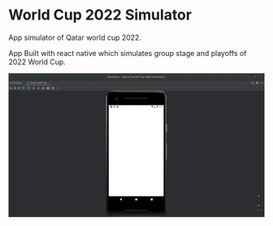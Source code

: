 # World Cup 2022 Simulator
App simulator of Qatar world cup 2022. 

App Built with react native which simulates group stage and playoffs of 2022 World Cup. 

![](./imgs/teste.gif)
